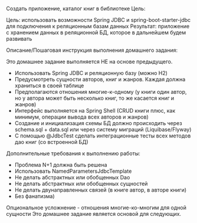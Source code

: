 Создать приложение, каталог книг в библиотеке
Цель:

Цель: использовать возможности Spring JDBC и spring-boot-starter-jdbc для подключения к реляционным базам данных
Результат: приложение с хранением данных в реляционной БД, которое в дальнейшем будем развивать

Описание/Пошаговая инструкция выполнения домашнего задания:

Это домашнее задание выполняется НЕ на основе предыдущего.
- Использовать Spring JDBC и реляционную базу (можно H2)
- Предусмотреть сущности авторов, книг и жанров. Каждая должна храниться в своей таблице
- Предполагаются отношения многие-к-одному (у книги один автор, но у автора может быть несколько книг, то же касается книг и жанров)
- Интерфейс выполняется на Spring Shell (CRUD книги плюс, как минимум, операции вывода всех авторов и жанров)
- Создание и инициализация схемы БД должно происходить через schema.sql + data.sql или через систему миграций (Liquibase/Flyway)
- С помощью @JdbcTest сделать интеграционные тесты всех методов дао книг (со встроенной БД)

Дополнительные требования к выполнению работы:
- Проблема N+1 должна быть решена
- Использовать NamedParametersJdbcTemplate
- Не делать абстрактных или обобщенных Dao
- Не делать абстрактных или обобщенных сущностей
- Не делать двунаправленных связей (в книге автор, в авторе книги)
- Без фанатизма)

Опциональное усложнение - отношения многие-ко-многим для одной сущности
Это домашнее задание является основой для следующих.
